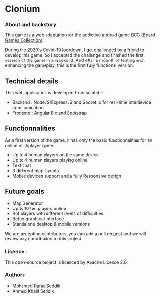 # Clonium

### About and backstory
This game is a web adaptation for the addictive android game [BCG (Board Games Collection)](http://4pda.ru/forum/lofiversion/index.php?t632925.html).

During the 2020's Covid-19 lockdown, I got challenged by a friend to develop this game. So I accepted the challenge and finished the first version of the game in a weekend. And after a mounth of testing and enhancing the gameplay, this is the first fully functional version.

## Technical details
This web application is developed from scratch : 
*   Backend : NodeJS/ExpressJS and Socket.io for real-time interdevice communication
*   Frontend : Angular 8.x and Bootstrap 
## Functionnalities
As a first version of the game, it has only the basic functionnalities for an online multiplayer game : 
-   Up to 4 human players on the same device
-   Up to 4 human players playing online
-   Text chat
-   3 different map layouts
-   Mobile devices support and a fully Responsive design
## Future goals
-   Map Generator
-   Up to 10 ten players online
-   Bot players with different levels of difficulties
-   Better graphical interface
-   Standalone desktop & mobile versions


We are accepting contributors, you can add a pull request and we will review any contribution to this project.

### Licence : 
This open-source project is licenced by Apache Licence 2.0
### Authors
-   Mohamed Rafaa Seddik
-   Ahmed Khalil Seddik

